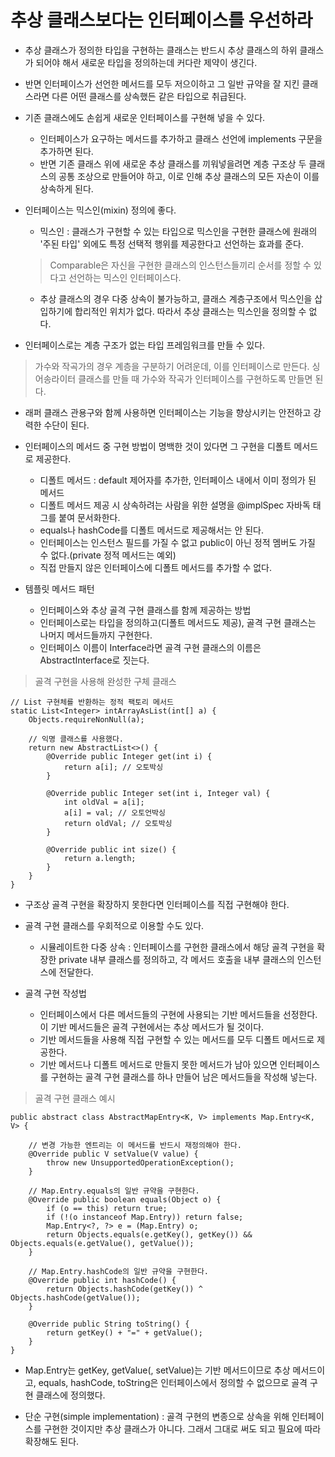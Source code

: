 # 추상 클래스보다는 인터페이스를 우선하라

* 추상 클래스가 정의한 타입을 구현하는 클래스는 반드시 추상 클래스의 하위 클래스가 되어야 해서 새로운 타입을 정의하는데 커다란 제약이 생긴다.
* 반면 인터페이스가 선언한 메서드를 모두 저으이하고 그 일반 규약을 잘 지킨 클래스라면 다른 어떤 클래스를 상속했든 같은 타입으로 취급된다.

* 기존 클래스에도 손쉽게 새로운 인터페이스를 구현해 넣을 수 있다.
  * 인터페이스가 요구하는 메서드를 추가하고 클래스 선언에 implements 구문을 추가하면 된다.
  * 반면 기존 클래스 위에 새로운 추상 클래스를 끼워넣을려면 계층 구조상 두 클래스의 공통 조상으로 만들어야 하고, 이로 인해 추상 클래스의 모든 자손이 이를 상속하게 된다.
  
* 인터페이스는 믹스인(mixin) 정의에 좋다.
  * 믹스인 : 클래스가 구현할 수 있는 타입으로 믹스인을 구현한 클래스에 원래의 '주된 타입' 외에도 특정 선택적 행위를 제공한다고 선언하는 효과를 준다.
  > Comparable은 자신을 구현한 클래스의 인스턴스들끼리 순서를 정할 수 있다고 선언하는 믹스인 인터페이스다.
  * 추상 클래스의 경우 다중 상속이 불가능하고, 클래스 계층구조에서 믹스인을 삽입하기에 합리적인 위치가 없다. 따라서 추상 클래스는 믹스인을 정의할 수 없다.
  
* 인터페이스로는 계층 구조가 없는 타입 프레임워크를 만들 수 있다.

> 가수와 작곡가의 경우 계층을 구분하기 어려운데, 이를 인터페이스로 만든다. 싱어송라이터 클래스를 만들 때 가수와 작곡가 인터페이스를 구현하도록 만들면 된다.

* 래퍼 클래스 관용구와 함께 사용하면 인터페이스는 기능을 향상시키는 안전하고 강력한 수단이 된다.

* 인터페이스의 메서드 중 구현 방법이 명백한 것이 있다면 그 구현을 디폴트 메서드로 제공한다.
  * 디폴트 메서드 : default 제어자를 추가한, 인터페이스 내에서 이미 정의가 된 메서드
  * 디폴트 메서드 제공 시 상속하려는 사람을 위한 설명을 @implSpec 자바독 태그를 붙여 문서화한다.
  * equals나 hashCode를 디폴트 메서드로 제공해서는 안 된다.
  * 인터페이스는 인스턴스 필드를 가질 수 없고 public이 아닌 정적 멤버도 가질 수 없다.(private 정적 메서드는 예외)
  * 직접 만들지 않은 인터페이스에 디폴트 메서드를 추가할 수 없다.
  
* 템플릿 메서드 패턴
  * 인터페이스와 추상 골격 구현 클래스를 함께 제공하는 방법
  * 인터페이스로는 타입을 정의하고(디폴트 메서드도 제공), 골격 구현 클래스는 나머지 메서드들까지 구현한다.
  * 인터페이스 이름이 Interface라면 골격 구현 클래스의 이름은 AbstractInterface로 짓는다.
  
> 골격 구현을 사용해 완성한 구체 클래스
```
// List 구현체를 반환하는 정적 팩토리 메서드
static List<Integer> intArrayAsList(int[] a) {
    Objects.requireNonNull(a);
    
    // 익명 클래스를 사용했다.
    return new AbstractList<>() {
        @Override public Integer get(int i) {
            return a[i]; // 오토박싱
        }
        
        @Override public Integer set(int i, Integer val) {
            int oldVal = a[i];
            a[i] = val; // 오토언박싱
            return oldVal; // 오토박싱
        }
        
        @Override public int size() {
            return a.length;
        }
    }
}
```

* 구조상 골격 구현을 확장하지 못한다면 인터페이스를 직접 구현해야 한다.
* 골격 구현 클래스를 우회적으로 이용할 수도 있다.
  * 시뮬레이트한 다중 상속 : 인터페이스를 구현한 클래스에서 해당 골격 구현을 확장한 private 내부 클래스를 정의하고, 각 메서드 호출을 내부 클래스의 인스턴스에 전달한다.

* 골격 구현 작성법
  * 인터페이스에서 다른 메서드들의 구현에 사용되는 기반 메서드들을 선정한다. 이 기반 메서드들은 골격 구현에서는 추상 메서드가 될 것이다.
  * 기반 메서드들을 사용해 직접 구현할 수 있는 메서드를 모두 디폴트 메서드로 제공한다.
  * 기반 메서드나 디폴트 메서드로 만들지 못한 메서드가 남아 있으면 인터페이스를 구현하는 골격 구현 클래스를 하나 만들어 남은 메서드들을 작성해 넣는다.
  
> 골격 구현 클래스 예시
```
public abstract class AbstractMapEntry<K, V> implements Map.Entry<K, V> {
    
    // 변경 가능한 엔트리는 이 메서드를 반드시 재정의해야 한다.
    @Override public V setValue(V value) {
        throw new UnsupportedOperationException();
    }
    
    // Map.Entry.equals의 일반 규약을 구현한다.
    @Override public boolean equals(Object o) {
        if (o == this) return true;
        if (!(o instanceof Map.Entry)) return false;
        Map.Entry<?, ?> e = (Map.Entry) o;
        return Objects.equals(e.getKey(), getKey()) && Objects.equals(e.getValue(), getValue());
    }
    
    // Map.Entry.hashCode의 일반 규약을 구현한다.
    @Override public int hashCode() {
        return Objects.hashCode(getKey()) ^ Objects.hashCode(getValue());
    }
    
    @Override public String toString() {
        return getKey() + "=" + getValue();
    }
}
```

* Map.Entry는 getKey, getValue(, setValue)는 기반 메서드이므로 추상 메서드이고, equals, hashCode, toString은 인터페이스에서 정의할 수 없으므로 골격 구현 클래스에 정의했다.

* 단순 구현(simple implementation) : 골격 구현의 변종으로 상속을 위해 인터페이스를 구현한 것이지만 추상 클래스가 아니다. 그래서 그대로 써도 되고 필요에 따라 확장해도 된다.